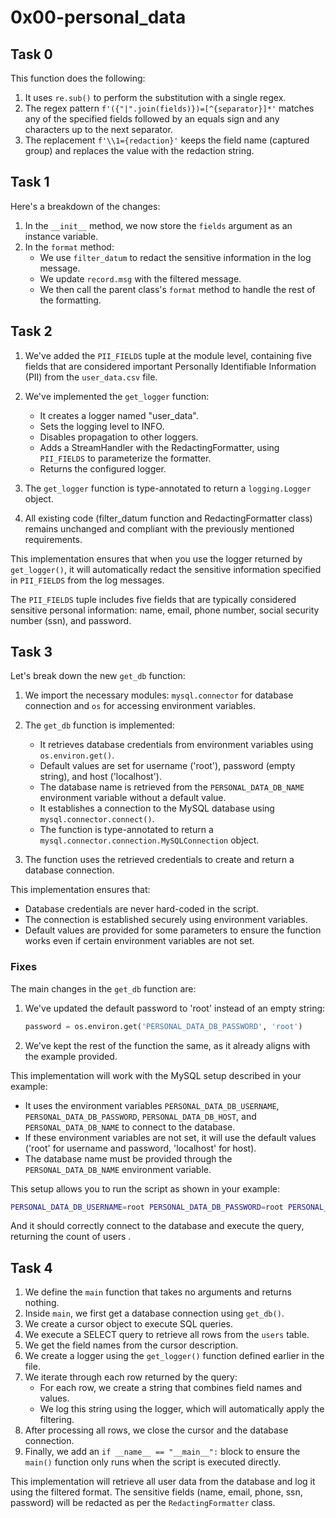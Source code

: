 # 0x00-personal_data

## Task 0

This function does the following:

1. It uses `re.sub()` to perform the substitution with a single regex.
2. The regex pattern `f'({"|".join(fields)})=[^{separator}]*'` matches any of the specified fields followed by an equals sign and any characters up to the next separator.
3. The replacement `f'\\1={redaction}'` keeps the field name (captured group) and replaces the value with the redaction string.

## Task 1

Here's a breakdown of the changes:

1. In the `__init__` method, we now store the `fields` argument as an instance variable.
2. In the `format` method:
   - We use `filter_datum` to redact the sensitive information in the log message.
   - We update `record.msg` with the filtered message.
   - We then call the parent class's `format` method to handle the rest of the formatting.

## Task 2

1. We've added the `PII_FIELDS` tuple at the module level, containing five fields that are considered important Personally Identifiable Information (PII) from the `user_data.csv` file.

2. We've implemented the `get_logger` function:
   - It creates a logger named "user_data".
   - Sets the logging level to INFO.
   - Disables propagation to other loggers.
   - Adds a StreamHandler with the RedactingFormatter, using `PII_FIELDS` to parameterize the formatter.
   - Returns the configured logger.

3. The `get_logger` function is type-annotated to return a `logging.Logger` object.

4. All existing code (filter_datum function and RedactingFormatter class) remains unchanged and compliant with the previously mentioned requirements.

This implementation ensures that when you use the logger returned by `get_logger()`, it will automatically redact the sensitive information specified in `PII_FIELDS` from the log messages.

The `PII_FIELDS` tuple includes five fields that are typically considered sensitive personal information: name, email, phone number, social security number (ssn), and password.

## Task 3

Let's break down the new `get_db` function:

1. We import the necessary modules: `mysql.connector` for database connection and `os` for accessing environment variables.

2. The `get_db` function is implemented:
   - It retrieves database credentials from environment variables using `os.environ.get()`.
   - Default values are set for username ('root'), password (empty string), and host ('localhost').
   - The database name is retrieved from the `PERSONAL_DATA_DB_NAME` environment variable without a default value.
   - It establishes a connection to the MySQL database using `mysql.connector.connect()`.
   - The function is type-annotated to return a `mysql.connector.connection.MySQLConnection` object.

3. The function uses the retrieved credentials to create and return a database connection.

This implementation ensures that:

- Database credentials are never hard-coded in the script.
- The connection is established securely using environment variables.
- Default values are provided for some parameters to ensure the function works even if certain environment variables are not set.

### Fixes

The main changes in the `get_db` function are:

1. We've updated the default password to 'root' instead of an empty string:

   ```python
   password = os.environ.get('PERSONAL_DATA_DB_PASSWORD', 'root')
   ```

2. We've kept the rest of the function the same, as it already aligns with the example provided.

This implementation will work with the MySQL setup described in your example:

- It uses the environment variables `PERSONAL_DATA_DB_USERNAME`, `PERSONAL_DATA_DB_PASSWORD`, `PERSONAL_DATA_DB_HOST`, and `PERSONAL_DATA_DB_NAME` to connect to the database.
- If these environment variables are not set, it will use the default values ('root' for username and password, 'localhost' for host).
- The database name must be provided through the `PERSONAL_DATA_DB_NAME` environment variable.

This setup allows you to run the script as shown in your example:

```bash
PERSONAL_DATA_DB_USERNAME=root PERSONAL_DATA_DB_PASSWORD=root PERSONAL_DATA_DB_HOST=localhost PERSONAL_DATA_DB_NAME=my_db ./main.py
```

And it should correctly connect to the database and execute the query, returning the count of users .

## Task 4

1. We define the `main` function that takes no arguments and returns nothing.
2. Inside `main`, we first get a database connection using `get_db()`.
3. We create a cursor object to execute SQL queries.
4. We execute a SELECT query to retrieve all rows from the `users` table.
5. We get the field names from the cursor description.
6. We create a logger using the `get_logger()` function defined earlier in the file.
7. We iterate through each row returned by the query:
   - For each row, we create a string that combines field names and values.
   - We log this string using the logger, which will automatically apply the filtering.
8. After processing all rows, we close the cursor and the database connection.
9. Finally, we add an `if __name__ == "__main__":` block to ensure the `main()` function only runs when the script is executed directly.

This implementation will retrieve all user data from the database and log it using the filtered format. The sensitive fields (name, email, phone, ssn, password) will be redacted as per the `RedactingFormatter` class.
